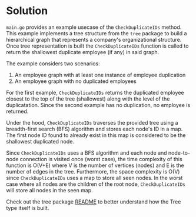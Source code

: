 # Solution

`main.go` provides an example usecase of the `CheckDuplicateIDs` method. This example implements a tree structure from the `tree` package to build a hierarchical graph that represents a company's organizational structure. Once tree representation is built the `CheckDuplicateIDs` function is called to return the shallowest duplicate employee (if any) in said graph.

The example considers two scenarios:
1. An employee graph with at least one instance of employee duplication
2. An employee graph with no duplicated employees

For the first example, `CheckDuplicateIDs` returns the duplicated employee closest to the top of the tree (shallowest) along with the level of the duplicatation. Since the second example has no duplication, no employee is returned.

Under the hood, `CheckDuplicateIDs` traverses the provided tree using a breadth-first search (BFS) algorithm and stores each node's ID in a map. The first node ID found to already exist in this map is considered to be the shallowest duplicated node.

Since `CheckDuplicateIDs` uses a BFS algorithm and each node and node-to-node connection is visited once (worst case), the time complexity of this function is O(V+E) where V is the number of vertices (nodes) and E is the number of edges in the tree. Furthermore, the space complexity is O(V) since `CheckDuplicateIDs` uses a map to store all seen nodes. In the worst case where all nodes are the children of the root node, `CheckDuplicateIDs` will store all nodes in the seen map.

Check out the tree package [README](tree/README.md) to better understand how the Tree type itself is built.